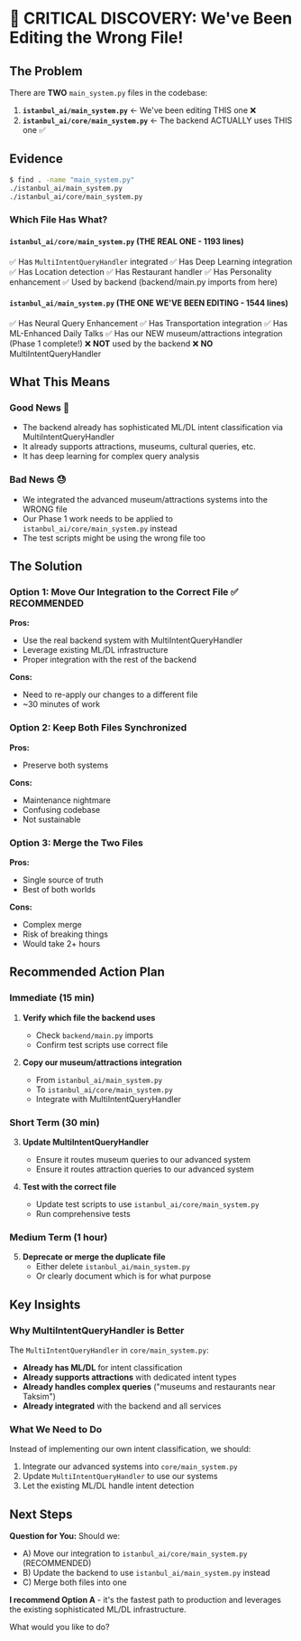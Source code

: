 # 🚨 CRITICAL DISCOVERY: We've Been Editing the Wrong File!

## The Problem

There are **TWO** `main_system.py` files in the codebase:

1. **`istanbul_ai/main_system.py`** ← We've been editing THIS one ❌
2. **`istanbul_ai/core/main_system.py`** ← The backend ACTUALLY uses THIS one ✅

## Evidence

```bash
$ find . -name "main_system.py"
./istanbul_ai/main_system.py
./istanbul_ai/core/main_system.py
```

### Which File Has What?

#### `istanbul_ai/core/main_system.py` (THE REAL ONE - 1193 lines)
✅ Has `MultiIntentQueryHandler` integrated
✅ Has Deep Learning integration  
✅ Has Location detection
✅ Has Restaurant handler
✅ Has Personality enhancement
✅ Used by backend (backend/main.py imports from here)

#### `istanbul_ai/main_system.py` (THE ONE WE'VE BEEN EDITING - 1544 lines)  
✅ Has Neural Query Enhancement
✅ Has Transportation integration
✅ Has ML-Enhanced Daily Talks
✅ Has our NEW museum/attractions integration (Phase 1 complete!)
❌ **NOT** used by the backend
❌ **NO** MultiIntentQueryHandler

## What This Means

### Good News 🎉
- The backend already has sophisticated ML/DL intent classification via MultiIntentQueryHandler
- It already supports attractions, museums, cultural queries, etc.
- It has deep learning for complex query analysis

### Bad News 😓
- We integrated the advanced museum/attractions systems into the WRONG file
- Our Phase 1 work needs to be applied to `istanbul_ai/core/main_system.py` instead
- The test scripts might be using the wrong file too

## The Solution

### Option 1: Move Our Integration to the Correct File ✅ RECOMMENDED
**Pros:**
- Use the real backend system with MultiIntentQueryHandler
- Leverage existing ML/DL infrastructure
- Proper integration with the rest of the backend

**Cons:**
- Need to re-apply our changes to a different file
- ~30 minutes of work

### Option 2: Keep Both Files Synchronized
**Pros:**
- Preserve both systems

**Cons:**
- Maintenance nightmare
- Confusing codebase
- Not sustainable

### Option 3: Merge the Two Files
**Pros:**
- Single source of truth
- Best of both worlds

**Cons:**
- Complex merge
- Risk of breaking things
- Would take 2+ hours

## Recommended Action Plan

### Immediate (15 min)
1. **Verify which file the backend uses**
   - Check `backend/main.py` imports
   - Confirm test scripts use correct file

2. **Copy our museum/attractions integration**
   - From `istanbul_ai/main_system.py`
   - To `istanbul_ai/core/main_system.py`
   - Integrate with MultiIntentQueryHandler

### Short Term (30 min)
3. **Update MultiIntentQueryHandler**
   - Ensure it routes museum queries to our advanced system
   - Ensure it routes attraction queries to our advanced system

4. **Test with the correct file**
   - Update test scripts to use `istanbul_ai/core/main_system.py`
   - Run comprehensive tests

### Medium Term (1 hour)
5. **Deprecate or merge the duplicate file**
   - Either delete `istanbul_ai/main_system.py`
   - Or clearly document which is for what purpose

## Key Insights

### Why MultiIntentQueryHandler is Better
The `MultiIntentQueryHandler` in `core/main_system.py`:
- **Already has ML/DL** for intent classification
- **Already supports attractions** with dedicated intent types
- **Already handles complex queries** ("museums and restaurants near Taksim")
- **Already integrated** with the backend and all services

### What We Need to Do
Instead of implementing our own intent classification, we should:
1. Integrate our advanced systems into `core/main_system.py`
2. Update `MultiIntentQueryHandler` to use our systems
3. Let the existing ML/DL handle intent detection

## Next Steps

**Question for You:**
Should we:
- A) Move our integration to `istanbul_ai/core/main_system.py` (RECOMMENDED)
- B) Update the backend to use `istanbul_ai/main_system.py` instead
- C) Merge both files into one

**I recommend Option A** - it's the fastest path to production and leverages the existing sophisticated ML/DL infrastructure.

What would you like to do?
